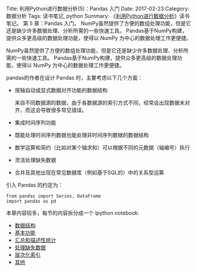 Title: 利用Python进行数据分析(5)：Pandas 入门
Date: 2017-02-23
Category: 数据分析
Tags: 读书笔记, python
Summary:
    《[利用Python进行数据分析](https://book.douban.com/subject/25779298/)》读书笔记。
    第 5 章：Pandas 入门。
    NumPy虽然提供了方便的数组处理功能，但是它还是缺少许多数据处理、分析所需的一些快速工具。
    Pandas基于NumPy构建，提供众多更高级的数据处理功能，使得以 NumPy 为中心的数据处理工作更便捷。


NumPy虽然提供了方便的数组处理功能，但是它还是缺少许多数据处理、分析所需的一些快速工具。
Pandas基于NumPy构建，提供众多更高级的数据处理功能，使得以 NumPy 为中心的数据处理工作更便捷。

pandas的作者在设计 Pandas 时，主要考虑以下几个方面：

- 按轴自动或显式数据对齐功能的数据结构

  来自不同数据源的数据，由于各数据源的索引方式不同，经常会出现数据未对齐，而这会导致很多常见错误。

- 集成时间序列功能
- 既能处理时间序列数据也能处理非时间序列数据的数据结构
- 数学运算和简约（比如对某个轴求和）可以根据不同的元数据（轴编号）执行
- 灵活处理缺失数据
- 合并及其他出现在常见数据库（例如基于SQL的）中的关系型运算

引入 Pandas 的约定为：

```
from pandas import Series, DataFrame
import pandas as pd
```

本章内容较多，每节的内容拆分成一个 ipython notebook:

- [数据结构](/2017/02/24/python_data_analysis5-1.html)
- [基本功能](/2017/02/24/python_data_analysis5-2.html)
- [汇总和描述性统计](/2017/02/27/python_data_analysis5-3.html)
- [处理缺失数据](/2017/02/28/python_data_analysis5-4.html)
- [层次化索引](/2017/03/01/python_data_analysis5-5.html)
- [其他](/2017/03/01/python_data_analysis5-6.html)



